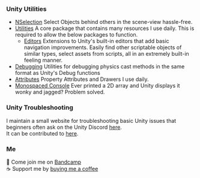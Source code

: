 ### Unity Utilities
- [NSelection](https://github.com/vertxxyz/NSelection)
Select Objects behind others in the scene-view hassle-free.
- [Utilities](https://github.com/vertxxyz/Vertx.Utilities)
A core package that contains many resources I use daily. This is required to allow the below packages to function.
  - [Editors](https://github.com/vertxxyz/Vertx.Editors)
  Extensions to Unity's built-in editors that add basic navigation improvements. Easily find other scriptable objects of similar types, select assets from scripts, all in an extremely built-in feeling manner.
- [Debugging](https://github.com/vertxxyz/Vertx.Debugging)
Utilities for debugging physics cast methods in the same format as Unity's Debug functions
- [Attributes](https://github.com/vertxxyz/Vertx.Attributes)
Property Attributes and Drawers I use daily.
- [Monospaced Console](https://github.com/vertxxyz/Monospaced-Console)
Ever printed a 2D array and Unity displays it wonky and jagged? Problem solved.


### Unity Troubleshooting
I maintain a small website for troubleshooting basic Unity issues that beginners often ask on the Unity Discord [here](https://help.vertx.xyz).  
It can be contributed to [here](https://github.com/vertxxyz/help.vertx.xyz).  

### Me
🎵 Come join me on [Bandcamp](https://bandcamp.com/vertx)  
☕ Support me by [buying me a coffee](https://ko-fi.com/vertx)  
